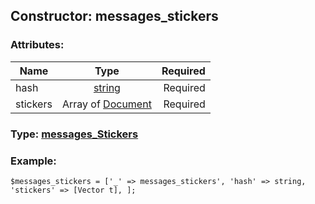 ## Constructor: messages\_stickers  

### Attributes:

| Name     |    Type       | Required |
|----------|:-------------:|---------:|
|hash|[string](../types/string.md) | Required|
|stickers|Array of [Document](../types/Document.md) | Required|



### Type: [messages\_Stickers](../types/messages_Stickers.md)


### Example:

```
$messages_stickers = ['_' => messages_stickers', 'hash' => string, 'stickers' => [Vector t], ];
```